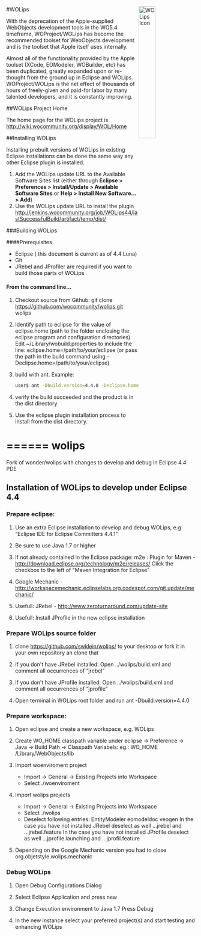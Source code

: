 <img src="http://wiki.wocommunity.org/download/attachments/2624275/icon_256x256.png?version=1&modificationDate=1287449464000&api=v2" alt="WOLips Icon" width="30%" style="float: right;"/>
#WOLips

With the deprecation of the Apple-supplied WebObjects development tools in the WO5.4 timeframe, WOProject/WOLips has become the recommended toolset for WebObjects development and is the toolset that Apple itself uses internally.

Almost all of the functionality provided by the Apple toolset (XCode, EOModeler, WOBuilder, etc) has been duplicated, greatly expanded upon or re-thought from the ground up in Eclipse and WOLips. WOProject/WOLips is the net effect of thousands of hours of freely-given and paid-for labor by many talented developers, and it is constantly improving.

##WOLips Project Home

The home page for the WOLips project is <a href="http://wiki.wocommunity.org/display/WOL/Home">http://wiki.wocommunity.org/display/WOL/Home</a>


##Installing WOLips

Installing prebuilt versions of WOLips in existing Eclipse installations can be done the same way any other Eclipse plugin is installed.


1. Add the WOLips update URL to the Available Software Sites list (either through **Eclipse > Preferences > Install/Update > Available Software Sites** or **Help > Install New Software... > Add**)
2. Use the WOLips update URL to install the plugin http://jenkins.wocommunity.org/job/WOLips44/lastSuccessfulBuild/artifact/temp/dist/




###Building WOLips

####Prerequisites
* Eclipse ( this document is current as of 4.4 Luna)
* Git
* JRebel and JProfiler are required if you want to build those parts of WOLips

#### From the command line...

1. Checkout source from Github: git clone https://github.com/wocommunity/wolips.git wolips
2. Identify path to eclipse for the value of eclipse.home (path to the folder enclosing the eclipse program and configuration directories) Edit ~/Library/wobuild.properties to include the line: eclipse.home=/path/to/your/eclipse (or pass the path in the build command using -Declipse.home=/path/to/your/eclipse)
3. build with ant. Example: 
	
	```bash
	user$ ant -Dbuild.version=4.4.0 -Declipse.home=/path/to/eclipse
	```
	
4. verify the build succeeded and the product is in the dist directory
5. Use the eclipse plugin installation process to install from the dist directory.


======
wolips
======

Fork of wonder/wolips with changes to develop and debug in Eclipse 4.4 PDE

## Installation of WOLips to develop under Eclipse 4.4

### Prepare eclipse:

1) Use an extra Eclipse installation to develop and debug WOLips, e.g “Eclipse IDE for Eclipse Committers 4.4.1”

2) Be sure to use Java 1.7 or higher

3) If not already contained in the Eclipse package:
   m2e : Plugin for Maven - http://download.eclipse.org/technology/m2e/releases/ 
   Click the checkbox to the left of "Maven Integration for Eclipse"
   
4) Google Mechanic - http://workspacemechanic.eclipselabs.org.codespot.com/git.update/mechanic/

5) Usefull: JRebel - http://www.zeroturnaround.com/update-site

6) Usefull: Install JProfile in the new eclipse installation


### Prepare WOLips source folder

1) clone https://github.com/swklein/wolips/ to your desktop
   or fork it in your own repository an clone that
   
2) If you don't have JRebel installed:
   Open ../wolips/build.xml and comment all occurrences of “jrebel”
   
3) If you don't have JProfile installed:
   Open ../wolips/build.xml and comment all occurrences of “jprofile”
   
4) Open terminal in WOLips root folder and run
   ant -Dbuild.version=4.4.0

### Prepare workspace:

1) Open eclipse and create a new workspace, e.g. WOLips

2) Create WO_HOME classpath variable under eclipse → Preference → Java → Build Path → Classpath Variabels:
   eg.: WO_HOME /Library/WebObjects/lib
   
3) Import woenviroment project
   - Import → General → Existing Projects into Workspace
   - Select ./woenviroment

4) Import wolips projects
   - Import → General → Existing Projects into Workspace
   - Select ./wolips
   - Deselect following entries:
	 EntityModeler
	 eomodeldoc
	 veogen
   In the case you have not installed JRebel deselect as well ...jrebel and ...jrebel.feature
   In the case you have not installed JProfile deselect as well ...jprofile.launching and ...jprofil.feature

5) Depending on the Google Mechanic version you had to close org.objetstyle.wolips.mechanic

### Debug WOLips

1) Open Debug Configurations Dialog

2) Select Eclipse Application and press new

3) Change Execution environment to Java 1.7
   Press Debug
   
4) In the new instance select your preferred project(s) and start testing and enhancing WOLips

